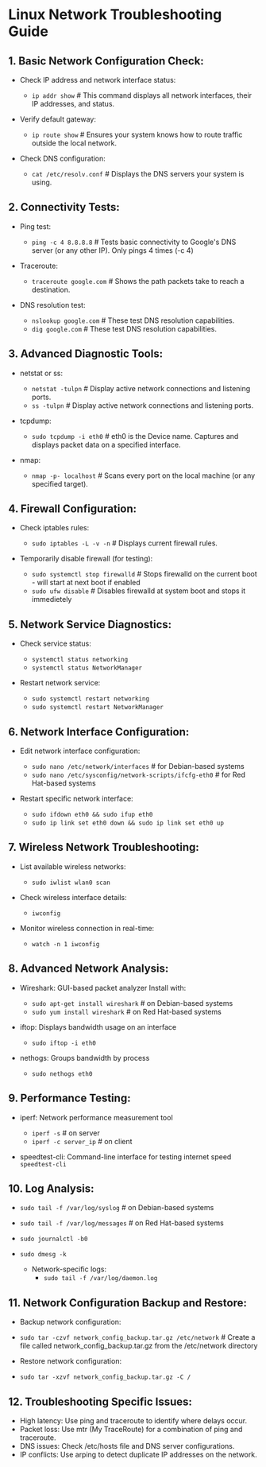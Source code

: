 # Linux Network Troubleshooting Guide

## 1. Basic Network Configuration Check:

   - Check IP address and network interface status:
      - `ip addr show` # This command displays all network interfaces, their IP addresses, and status.

   - Verify default gateway:
      - `ip route show` # Ensures your system knows how to route traffic outside the local network.

   - Check DNS configuration:
      - `cat /etc/resolv.conf` # Displays the DNS servers your system is using.

## 2. Connectivity Tests:

   - Ping test:
      - `ping -c 4 8.8.8.8` # Tests basic connectivity to Google's DNS server (or any other IP). Only pings 4 times (-c 4)

   - Traceroute:
      - `traceroute google.com` # Shows the path packets take to reach a destination.

   - DNS resolution test:
      - `nslookup google.com` # These test DNS resolution capabilities.
      - `dig google.com` # These test DNS resolution capabilities.
      
## 3. Advanced Diagnostic Tools:

   - netstat or ss:
      - `netstat -tulpn` # Display active network connections and listening ports.
      - `ss -tulpn` # Display active network connections and listening ports.

   - tcpdump:
      - `sudo tcpdump -i eth0` # eth0 is the Device name. Captures and displays packet data on a specified interface.

   - nmap:
      - `nmap -p- localhost` # Scans every port on the local machine (or any specified target).

## 4. Firewall Configuration:

   - Check iptables rules:
      - `sudo iptables -L -v -n` # Displays current firewall rules.

   - Temporarily disable firewall (for testing):
      - `sudo systemctl stop firewalld`  # Stops firewalld on the current boot - will start at next boot if enabled
      - `sudo ufw disable`  # Disables firewalld at system boot and stops it immedietely

## 5. Network Service Diagnostics:

   - Check service status:
      - `systemctl status networking`
      - `systemctl status NetworkManager`

   - Restart network service:
      - `sudo systemctl restart networking`
      - `sudo systemctl restart NetworkManager`

## 6. Network Interface Configuration:

   - Edit network interface configuration:
      - `sudo nano /etc/network/interfaces`  # for Debian-based systems
      - `sudo nano /etc/sysconfig/network-scripts/ifcfg-eth0`  # for Red Hat-based systems

   - Restart specific network interface:
      - `sudo ifdown eth0 && sudo ifup eth0`
      - `sudo ip link set eth0 down && sudo ip link set eth0 up`

## 7. Wireless Network Troubleshooting:

   - List available wireless networks:
      - `sudo iwlist wlan0 scan`

   - Check wireless interface details:
      - `iwconfig`

   - Monitor wireless connection in real-time:
      - `watch -n 1 iwconfig`

## 8. Advanced Network Analysis:

   - Wireshark: GUI-based packet analyzer
      Install with: 
      - `sudo apt-get install wireshark`  # on Debian-based systems
      - `sudo yum install wireshark`  # on Red Hat-based systems
      
   - iftop: Displays bandwidth usage on an interface
      - `sudo iftop -i eth0`

   - nethogs: Groups bandwidth by process
      - `sudo nethogs eth0`

## 9. Performance Testing:

   - iperf: Network performance measurement tool
      - `iperf -s`  # on server
      - `iperf -c server_ip`  # on client
      

   - speedtest-cli: Command-line interface for testing internet speed
      `speedtest-cli`

## 10. Log Analysis:
- `sudo tail -f /var/log/syslog`  # on Debian-based systems
- `sudo tail -f /var/log/messages`  # on Red Hat-based systems
- `sudo journalctl -b0`
- `sudo dmesg -k`
       
    - Network-specific logs:
       - `sudo tail -f /var/log/daemon.log`

## 11. Network Configuration Backup and Restore:

- Backup network configuration:
- `sudo tar -czvf network_config_backup.tar.gz /etc/network` # Create a file called network_config_backup.tar.gz from the /etc/network directory

- Restore network configuration:
- `sudo tar -xzvf network_config_backup.tar.gz -C /`

## 12. Troubleshooting Specific Issues:

- High latency: Use ping and traceroute to identify where delays occur.
- Packet loss: Use mtr (My TraceRoute) for a combination of ping and traceroute.
- DNS issues: Check /etc/hosts file and DNS server configurations.
- IP conflicts: Use arping to detect duplicate IP addresses on the network.

